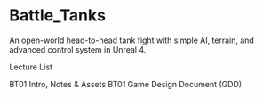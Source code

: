 # Battle_Tanks
An open-world head-to-head tank fight with simple AI, terrain, and advanced control system in Unreal 4.


Lecture List

BT01 Intro, Notes & Assets
BT01 Game Design Document (GDD)
